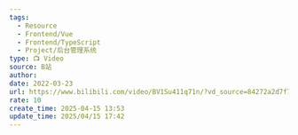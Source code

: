 ```yaml
---
tags:
  - Resource
  - Frontend/Vue
  - Frontend/TypeScript
  - Project/后台管理系统
type: 📺 Video
source: B站
author: 
date: 2022-03-23
url: https://www.bilibili.com/video/BV1Su411q71n/?vd_source=84272a2d7f72158b38778819be5bc6ad
rate: 10
create_time: 2025-04-15 13:53
update_time: 2025/04/15 17:42
---
```

